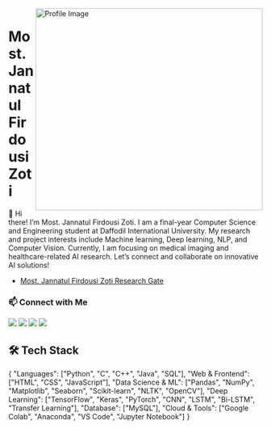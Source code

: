 <a target="_blank" href="https://github.com/user-attachments/assets/5882cc2a-6877-4fec-a9db-ee98fce1305b">
  <img width="450" height="400" align="right" src="nw.gif" alt="Profile Image" />
</a>

# Most. Jannatul Firdousi Zoti


:wave: Hi there! I’m Most. Jannatul Firdousi Zoti. I am a final-year Computer Science and Engineering student at Daffodil International University. My research and project interests include Machine learning, Deep learning, NLP, and Computer Vision. Currently, I am focusing on medical imaging and healthcare-related AI research.
Let’s connect and collaborate on innovative AI solutions!
- [Most. Jannatul Firdousi Zoti Research Gate](https://www.researchgate.net/profile/Jannatul-Zoti?ev=hdr_xprf)


### 📫 Connect with Me
<a href="https://www.facebook.com/jannatul.firdousi.212609"><img src="https://img.shields.io/badge/Facebook-1877F2?style=for-the-badge&logo=facebook&logoColor=white" /></a> 
<a href="https://www.linkedin.com/in/jannatul-zoti-32a2222b3"><img src="https://img.shields.io/badge/LinkedIn-0077B5?style=for-the-badge&logo=linkedin&logoColor=white" /></a> 
<a href="https://www.researchgate.net/profile/Jannatul-Zoti?ev=hdr_xprf"><img src="https://img.shields.io/badge/ResearchGate-1877F2?style=for-the-badge&logo=researchGate&logoColor=white" /></a> 
<a href="zoti15-6145@s.diu.edu.bd"><img src="https://img.shields.io/badge/Email-D14836?style=for-the-badge&logo=gmail&logoColor=white" /></a>

## 🛠️ Tech Stack
{
  "Languages": ["Python", "C", "C++", "Java", "SQL"],
  "Web & Frontend": ["HTML", "CSS", "JavaScript"],
  "Data Science & ML": ["Pandas", "NumPy", "Matplotlib", "Seaborn", "Scikit-learn", "NLTK", "OpenCV"],
  "Deep Learning": ["TensorFlow", "Keras", "PyTorch", "CNN", "LSTM", "Bi-LSTM", "Transfer Learning"],
  "Database": ["MySQL"],
  "Cloud & Tools": ["Google Colab", "Anaconda", "VS Code", "Jupyter Notebook"]
}

